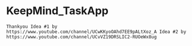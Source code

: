 # KeepMind_TaskApp
``
Thankyou Idea #1 by https://www.youtube.com/channel/UCwKKyoOAhd7EE9pALtXoz_A
         Idea #2 by https://www.youtube.com/channel/UCvVZ19DRSLIC2-RUOeWx8ug
``
